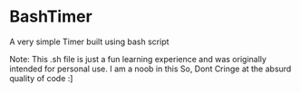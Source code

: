 # BashTimer
A very simple Timer built using bash script

Note: This .sh file is just a fun learning experience and was originally intended for personal use. 
I am a noob in this So, Dont Cringe at the absurd quality of code :]
